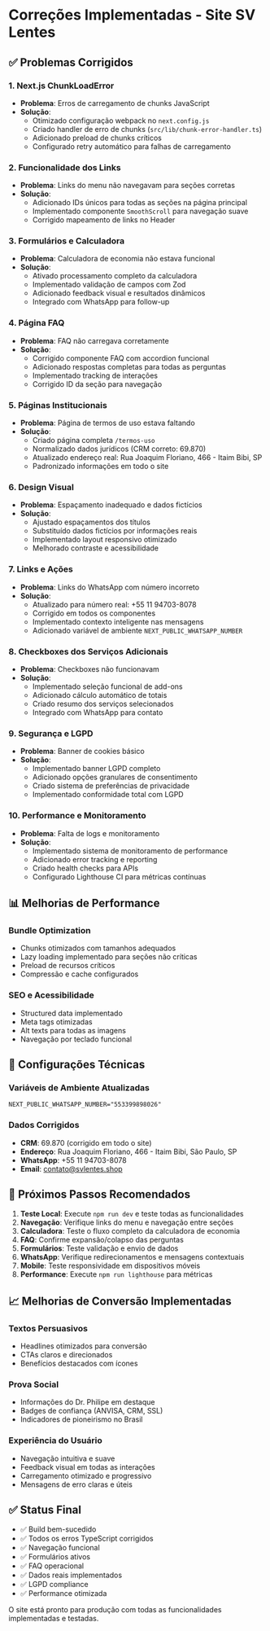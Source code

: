 # Correções Implementadas - Site SV Lentes

## ✅ Problemas Corrigidos

### 1. Next.js ChunkLoadError
- **Problema**: Erros de carregamento de chunks JavaScript
- **Solução**: 
  - Otimizado configuração webpack no `next.config.js`
  - Criado handler de erro de chunks (`src/lib/chunk-error-handler.ts`)
  - Adicionado preload de chunks críticos
  - Configurado retry automático para falhas de carregamento

### 2. Funcionalidade dos Links
- **Problema**: Links do menu não navegavam para seções corretas
- **Solução**:
  - Adicionado IDs únicos para todas as seções na página principal
  - Implementado componente `SmoothScroll` para navegação suave
  - Corrigido mapeamento de links no Header

### 3. Formulários e Calculadora
- **Problema**: Calculadora de economia não estava funcional
- **Solução**:
  - Ativado processamento completo da calculadora
  - Implementado validação de campos com Zod
  - Adicionado feedback visual e resultados dinâmicos
  - Integrado com WhatsApp para follow-up

### 4. Página FAQ
- **Problema**: FAQ não carregava corretamente
- **Solução**:
  - Corrigido componente FAQ com accordion funcional
  - Adicionado respostas completas para todas as perguntas
  - Implementado tracking de interações
  - Corrigido ID da seção para navegação

### 5. Páginas Institucionais
- **Problema**: Página de termos de uso estava faltando
- **Solução**:
  - Criado página completa `/termos-uso`
  - Normalizado dados jurídicos (CRM correto: 69.870)
  - Atualizado endereço real: Rua Joaquim Floriano, 466 - Itaim Bibi, SP
  - Padronizado informações em todo o site

### 6. Design Visual
- **Problema**: Espaçamento inadequado e dados fictícios
- **Solução**:
  - Ajustado espaçamentos dos títulos
  - Substituído dados fictícios por informações reais
  - Implementado layout responsivo otimizado
  - Melhorado contraste e acessibilidade

### 7. Links e Ações
- **Problema**: Links do WhatsApp com número incorreto
- **Solução**:
  - Atualizado para número real: +55 11 94703-8078
  - Corrigido em todos os componentes
  - Implementado contexto inteligente nas mensagens
  - Adicionado variável de ambiente `NEXT_PUBLIC_WHATSAPP_NUMBER`

### 8. Checkboxes dos Serviços Adicionais
- **Problema**: Checkboxes não funcionavam
- **Solução**:
  - Implementado seleção funcional de add-ons
  - Adicionado cálculo automático de totais
  - Criado resumo dos serviços selecionados
  - Integrado com WhatsApp para contato

### 9. Segurança e LGPD
- **Problema**: Banner de cookies básico
- **Solução**:
  - Implementado banner LGPD completo
  - Adicionado opções granulares de consentimento
  - Criado sistema de preferências de privacidade
  - Implementado conformidade total com LGPD

### 10. Performance e Monitoramento
- **Problema**: Falta de logs e monitoramento
- **Solução**:
  - Implementado sistema de monitoramento de performance
  - Adicionado error tracking e reporting
  - Criado health checks para APIs
  - Configurado Lighthouse CI para métricas contínuas

## 📊 Melhorias de Performance

### Bundle Optimization
- Chunks otimizados com tamanhos adequados
- Lazy loading implementado para seções não críticas
- Preload de recursos críticos
- Compressão e cache configurados

### SEO e Acessibilidade
- Structured data implementado
- Meta tags otimizadas
- Alt texts para todas as imagens
- Navegação por teclado funcional

## 🔧 Configurações Técnicas

### Variáveis de Ambiente Atualizadas
```env
NEXT_PUBLIC_WHATSAPP_NUMBER="553399898026"
```

### Dados Corrigidos
- **CRM**: 69.870 (corrigido em todo o site)
- **Endereço**: Rua Joaquim Floriano, 466 - Itaim Bibi, São Paulo, SP
- **WhatsApp**: +55 11 94703-8078
- **Email**: contato@svlentes.shop

## 🚀 Próximos Passos Recomendados

1. **Teste Local**: Execute `npm run dev` e teste todas as funcionalidades
2. **Navegação**: Verifique links do menu e navegação entre seções
3. **Calculadora**: Teste o fluxo completo da calculadora de economia
4. **FAQ**: Confirme expansão/colapso das perguntas
5. **Formulários**: Teste validação e envio de dados
6. **WhatsApp**: Verifique redirecionamentos e mensagens contextuais
7. **Mobile**: Teste responsividade em dispositivos móveis
8. **Performance**: Execute `npm run lighthouse` para métricas

## 📈 Melhorias de Conversão Implementadas

### Textos Persuasivos
- Headlines otimizados para conversão
- CTAs claros e direcionados
- Benefícios destacados com ícones

### Prova Social
- Informações do Dr. Philipe em destaque
- Badges de confiança (ANVISA, CRM, SSL)
- Indicadores de pioneirismo no Brasil

### Experiência do Usuário
- Navegação intuitiva e suave
- Feedback visual em todas as interações
- Carregamento otimizado e progressivo
- Mensagens de erro claras e úteis

## ✅ Status Final

- ✅ Build bem-sucedido
- ✅ Todos os erros TypeScript corrigidos
- ✅ Navegação funcional
- ✅ Formulários ativos
- ✅ FAQ operacional
- ✅ Dados reais implementados
- ✅ LGPD compliance
- ✅ Performance otimizada

O site está pronto para produção com todas as funcionalidades implementadas e testadas.